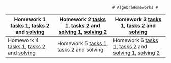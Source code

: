                                                    # AlgebraHomeworks #
| Homework 1 [tasks 1](https://user-images.githubusercontent.com/58429452/75029761-57f47200-54ab-11ea-8ce8-c0739b838327.png), [tasks 2](https://user-images.githubusercontent.com/58429452/75030167-39db4180-54ac-11ea-9136-a4b0a3aaa26e.png) and [solving](https://user-images.githubusercontent.com/58429452/75030007-e0731280-54ab-11ea-8b5c-88d04b7bb7d4.jpg) | Homework 2 [tasks 1](https://user-images.githubusercontent.com/58429452/75030201-495a8a80-54ac-11ea-9c59-b3726ffb9cbd.png), [tasks 2](https://user-images.githubusercontent.com/58429452/75030227-58413d00-54ac-11ea-9827-839f6198d668.png) and [solving 1](https://user-images.githubusercontent.com/58429452/75030270-6d1dd080-54ac-11ea-986b-2097e9368d14.jpg), [solving 2](https://user-images.githubusercontent.com/58429452/75030303-7dce4680-54ac-11ea-9666-27220bebb15c.png) | Homework 3 [tasks 1](https://user-images.githubusercontent.com/58429452/75030470-ddc4ed00-54ac-11ea-9157-8ca6e745cafc.png), [tasks 2](https://user-images.githubusercontent.com/58429452/75030503-ed443600-54ac-11ea-86bf-0bdc82cb0e42.png) and [solving](https://user-images.githubusercontent.com/58429452/75030536-fa612500-54ac-11ea-86c6-ad64e7dbc5e7.jpg) |
|------------------|----------------|----------------|
| Homework 4 [tasks 1](https://user-images.githubusercontent.com/58429452/75030596-1e246b00-54ad-11ea-9676-e003072c2634.png), [tasks 2](https://user-images.githubusercontent.com/58429452/75030623-2ed4e100-54ad-11ea-8737-d5c7b7825747.png) and [solving](https://user-images.githubusercontent.com/58429452/75030651-3bf1d000-54ad-11ea-8c8d-291b0421cf2f.jpg) | Homework 5 [tasks 1](https://user-images.githubusercontent.com/58429452/75030692-55931780-54ad-11ea-8942-a9b86985e353.png), [tasks 2](https://user-images.githubusercontent.com/58429452/75030722-62177000-54ad-11ea-9bfa-7ad0231f3960.png) and [solving](https://user-images.githubusercontent.com/58429452/75030739-6e9bc880-54ad-11ea-9d06-da990f595148.jpg) | Homework 6 [tasks 1](https://user-images.githubusercontent.com/58429452/75030783-870be300-54ad-11ea-8d85-d9378a27aae3.png), [tasks 2](https://user-images.githubusercontent.com/58429452/75030811-9723c280-54ad-11ea-9bd0-40190e16e049.png) and [solving 1](https://user-images.githubusercontent.com/58429452/75030836-a60a7500-54ad-11ea-9875-4e0480a18796.jpg), [solving 2](https://user-images.githubusercontent.com/58429452/75030861-b6baeb00-54ad-11ea-9ada-208b24591aee.jpg) |

